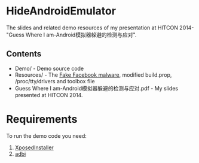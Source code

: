 HideAndroidEmulator
===================

The slides and related demo resources of my presentation at HITCON 2014-"Guess Where I am-Android模拟器躲避的检测与应对".

Contents
--------

 - Demo/ - Demo source code
 - Resources/ - The [Fake Facebook malware](http://tech.sina.com.cn/s/2014-08-07/09459540582.shtml?qq-pf-to=pcqq.c2c), modified build.prop, /proc/tty/drivers and toolbox file
 - Guess Where I am-Android模拟器躲避的检测与应对.pdf - My slides presented at HITCON 2014.
 
Requirements
=================
To run the demo code you need:

1. [XposedInstaller](https://github.com/rovo89/XposedInstaller)
2. [adbi](https://github.com/crmulliner/adbi)
